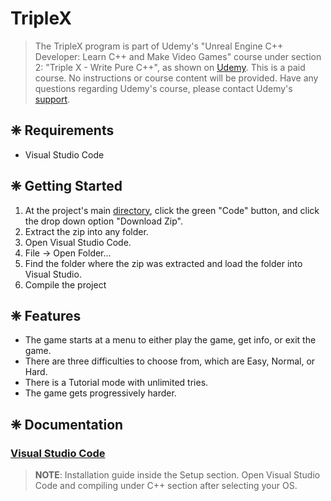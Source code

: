 # TripleX
> The TripleX program is part of Udemy's "Unreal Engine C++ Developer: Learn C++ and Make Video Games" course under section 2: "Triple X - Write Pure C++", as shown on <a href = "https://www.udemy.com/course/unrealcourse/">Udemy</a>. This is a paid course. No instructions or course content will be provided. Have any questions regarding Udemy's course, please contact Udemy's <a href = "https://www.udemy.com/support/">support</a>.

## ❈ Requirements
- Visual Studio Code

## ❈ Getting Started
1) At the project's main <a href = "https://github.com/katkeit/TripleX">directory</a>, click the green "Code" button, and click the drop down option "Download Zip".
2) Extract the zip into any folder.
3) Open Visual Studio Code.
4) File -> Open Folder...
5) Find the folder where the zip was extracted and load the folder into Visual Studio.
6) Compile the project

## ❈ Features
- The game starts at a menu to either play the game, get info, or exit the game.
- There are three difficulties to choose from, which are Easy, Normal, or Hard.
- There is a Tutorial mode with unlimited tries.
- The game gets progressively harder.

## ❈ Documentation
### <a href = "https://code.visualstudio.com/docs">Visual Studio Code</a>
><b>NOTE</b>: Installation guide inside the Setup section. Open Visual Studio Code and compiling under C++ section after selecting your OS.
